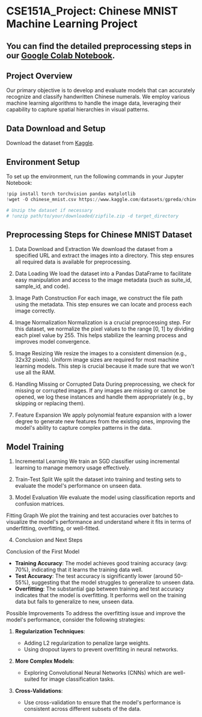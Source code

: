 # CSE151A_Project: Chinese MNIST Machine Learning Project
## You can find the detailed preprocessing steps in our [Google Colab Notebook](https://colab.research.google.com/drive/1f2XF-l_ncpJ0O94dz4d69kwemG1e9dMF#scrollTo=I29OQcEGtv6D).

## Project Overview

Our primary objective is to develop and evaluate models that can accurately recognize and classify handwritten Chinese numerals. We employ various machine learning algorithms to handle the image data, leveraging their capability to capture spatial hierarchies in visual patterns.

## Data Download and Setup

Download the dataset from [Kaggle](https://www.kaggle.com/datasets/gpreda/chinese-mnist).

## Environment Setup

To set up the environment, run the following commands in your Jupyter Notebook:

```python
!pip install torch torchvision pandas matplotlib
!wget -O chinese_mnist.csv https://www.kaggle.com/datasets/gpreda/chinese-mnist/download

# Unzip the dataset if necessary
# !unzip path/to/your/downloaded/zipfile.zip -d target_directory
```

## Preprocessing Steps for Chinese MNIST Dataset
1. Data Download and Extraction
We download the dataset from a specified URL and extract the images into a directory. This step ensures all required data is available for preprocessing.

2. Data Loading
We load the dataset into a Pandas DataFrame to facilitate easy manipulation and access to the image metadata (such as suite_id, sample_id, and code).

3. Image Path Construction
For each image, we construct the file path using the metadata. This step ensures we can locate and process each image correctly.

4. Image Normalization
Normalization is a crucial preprocessing step. For this dataset, we normalize the pixel values to the range [0, 1] by dividing each pixel value by 255. This helps stabilize the learning process and improves model convergence.

5. Image Resizing
We resize the images to a consistent dimension (e.g., 32x32 pixels). Uniform image sizes are required for most machine learning models. This step is crucial because it made sure that we won't use all the RAM. 

6. Handling Missing or Corrupted Data
During preprocessing, we check for missing or corrupted images. If any images are missing or cannot be opened, we log these instances and handle them appropriately (e.g., by skipping or replacing them).

7. Feature Expansion
We apply polynomial feature expansion with a lower degree to generate new features from the existing ones, improving the model's ability to capture complex patterns in the data.

## Model Training

1. Incremental Learning
We train an SGD classifier using incremental learning to manage memory usage effectively.

2. Train-Test Split
We split the dataset into training and testing sets to evaluate the model's performance on unseen data.

3. Model Evaluation
We evaluate the model using classification reports and confusion matrices.

Fitting Graph
We plot the training and test accuracies over batches to visualize the model's performance and understand where it fits in terms of underfitting, overfitting, or well-fitted. 

4. Conclusion and Next Steps

Conclusion of the First Model
- **Training Accuracy**: The model achieves good training accuracy (avg: 70%), indicating that it learns the training data well.
- **Test Accuracy**: The test accuracy is significantly lower (around 50-55%), suggesting that the model struggles to generalize to unseen data.
- **Overfitting**: The substantial gap between training and test accuracy indicates that the model is overfitting. It performs well on the training data but fails to generalize to new, unseen data.

Possible Improvements
To address the overfitting issue and improve the model's performance, consider the following strategies:

1. **Regularization Techniques**:
   - Adding L2 regularization to penalize large weights.
   - Using dropout layers to prevent overfitting in neural networks.

2. **More Complex Models**:
   - Exploring Convolutional Neural Networks (CNNs) which are well-suited for image classification tasks.

4. **Cross-Validations**:
   - Use cross-validation to ensure that the model's performance is consistent across different subsets of the data.
